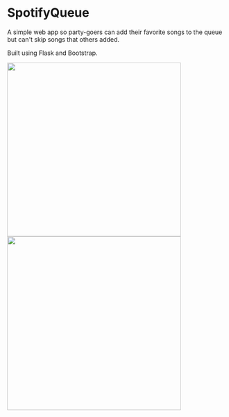 # SpotifyQueue

A simple web app so party-goers can add their favorite songs to the queue but can't skip songs that others added. 

Built using Flask and Bootstrap.

<img src="https://github.com/CT-42210/SpotifyQueue/assets/56010135/cd40ea50-c2c7-476d-a8c3-81e4a5942718" width="400"/>

<img src="https://github.com/CT-42210/SpotifyQueue/assets/56010135/d0e03335-ab9f-4a5c-94ed-f0bd1b8f29cc" width="400"/>
